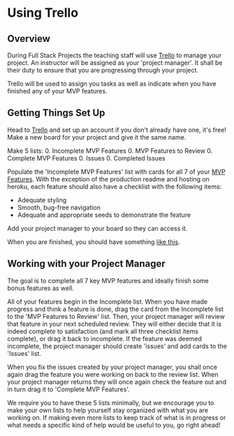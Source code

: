 # Using Trello

## Overview

During Full Stack Projects the teaching staff will use [Trello][trello] to manage your
project. An instructor will be assigned as your 'project manager'. It shall
be their duty to ensure that you are progressing through your project.

Trello will be used to assign you tasks as well as indicate when you have
finished any of your MVP features.

## Getting Things Set Up

Head to [Trello][trello] and set up an account if you don't already have one,
it's free! Make a new board for your project and give it the same name.

Make 5 lists:
0. Incomplete MVP Features
0. MVP Features to Review
0. Complete MVP Features
0. Issues
0. Completed Issues

Populate the 'Incomplete MVP Features' list with cards for all 7 of your
[MVP Features][mvp]. With the exception of the production readme and hosting on
heroku, each feature should also have a checklist with the following items:

* Adequate styling
* Smooth, bug-free navigation
* Adequate and appropriate seeds to demonstrate the feature

Add your project manager to your board so they can access it.

When you are finished, you should have something [like this][sample].

## Working with your Project Manager

The goal is to complete all 7 key MVP features and ideally finish some bonus
features as well.

All of your features begin in the Incomplete list. When you have made progress
and think a feature is done, drag the card from the Incomplete list to the
'MVP Features to Review' list. Then, your project manager will review that
feature in your next scheduled review. They will either decide that it is indeed
complete to satisfaction (and mark all three checklist items complete), or
drag it back to incomplete. If the feature was deemed incomplete, the project
manager should create 'issues' and add cards to the 'Issues' list.

When you fix the issues created by your project manager, you shall once again
drag the feature you were working on back to the review list. When your project
manager returns they will once again check the feature out and in turn drag it
to 'Complete MVP Features'.

We require you to have these 5 lists minimally, but we encourage you to make
your own lists to help yourself stay organized with what you are working on.
If making even more lists to keep track of what is in progress or what needs
a specific kind of help would be useful to you, go right ahead!

[trello]: https://trello.com/
[mvp]: ./mvp-list.md
[sample]: https://trello.com/b/ALgfuX0Q/freshernote
